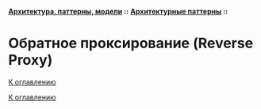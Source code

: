 **[Архитектура, паттерны, модели](../../README.md#patterns) ::** 
**[Архитектурные паттерны](../../README.md#patterns-architectural) ::**
# Обратное проксирование (Reverse Proxy)

<!--

-->

[К оглавлению](../../README.md#patterns-architectural)



[К оглавлению](../../README.md#patterns-architectural)
